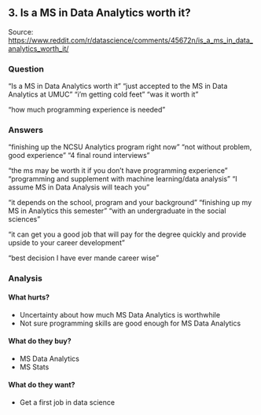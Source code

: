 
## 3. Is a MS in Data Analytics worth it?
Source: https://www.reddit.com/r/datascience/comments/45672n/is_a_ms_in_data_analytics_worth_it/

### Question
“Is a MS in Data Analytics worth it”
“just accepted to the MS in Data Analytics at UMUC”
“i’m getting cold feet”
“was it worth it”

“how much programming experience is needed”


### Answers
“finishing up the NCSU Analytics program right now”
“not without problem, good experience”
“4 final round interviews”

“the ms may be worth it if you don’t have programming experience”
“programming and supplement with machine learning/data analysis”
“I assume MS in Data Analysis will teach you”

“it depends on the school, program and your background”
“finishing up my MS in Analytics this semester”
“with an undergraduate in the social sciences”

“it can get you a good job that will pay for the degree quickly and provide upside to your career development”

“best decision I have ever mande career wise”


### Analysis
#### What hurts?
- Uncertainty about how much MS Data Analytics is worthwhile
- Not sure programming skills are good enough for MS Data Analytics

#### What do they buy?
- MS Data Analytics
- MS Stats

#### What do they want?
- Get a first job in data science
